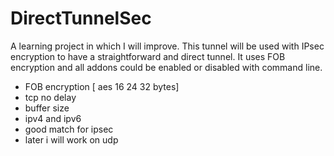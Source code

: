 # DirectTunnelSec
A learning project in which I will improve. This tunnel will be used with IPsec encryption to have a straightforward and direct tunnel. It uses FOB encryption and all addons could be enabled or disabled with command line.
- FOB encryption [ aes 16 24 32 bytes]
- tcp no delay
- buffer size
- ipv4 and ipv6
- good match for ipsec
- later i will work on udp
